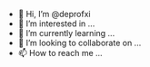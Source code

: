 - 👋 Hi, I’m @deprofxi
- 👀 I’m interested in ...
- 🌱 I’m currently learning ...
- 💞️ I’m looking to collaborate on ...
- 📫 How to reach me ...

<!---
deprofxi/deprofxi is a ✨ special ✨ repository because its `README.md` (this file) appears on your GitHub profile.
You can click the Preview link to take a look at your changes.
--->
